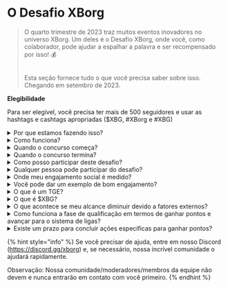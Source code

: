 # O Desafio XBorg

> O quarto trimestre de 2023 traz muitos eventos inovadores no universo XBorg. Um deles é o Desafio XBorg, onde você, como colaborador, pode ajudar a espalhar a palavra e ser recompensado por isso! 💰
>
> \
> Esta seção fornece tudo o que você precisa saber sobre isso. \
> Chegando em setembro de 2023.



**Elegibilidade**

Para ser elegível, você precisa ter mais de 500 seguidores e usar as hashtags e cashtags apropriadas ($XBG, #XBorg e #XBG)

<details>

<summary>Por que estamos fazendo isso?</summary>

Nosso objetivo é aumentar a conscientização sobre o XBorg, ao mesmo tempo em que mostramos nossa comunidade fantástica, produtos e token. Organizar um concurso é o método escolhido para promover uma experiência agradável e colaborativa.

</details>

<details>

<summary>Como funciona?</summary>

Participe ativamente seguindo as [regras](rules-test.md) e seguindo as melhores práticas (link para melhores práticas). Você acumulará pontos com base no impacto do seu envolvimento, e quanto mais habilmente você conseguir isso, maiores serão as recompensas que você e sua liga podem obter.

</details>

<details>

<summary>Quando o concurso começa?</summary>

O concurso está planejado para começar em 1º de setembro ou 30 de setembro de 2023, com base em nosso progresso.

</details>

<details>

<summary>Quando o concurso termina?</summary>

O concurso terminará duas semanas após o Evento de Geração de Tokens ([TGE](./#o-que-é-um-tge)), cuja data específica será comunicada posteriormente.

</details>

<details>

<summary>Como posso participar deste desafio?</summary>

Ao atender ao requisito de ter mais de 500 seguidores no Twitter, pontos serão atribuídos com base no seu ranking diário de Engajamento de Influenciadores XBorg no LunarCrush. Lembre-se de incluir #XBorg, $XBG ou #XBG em seus tweets para um reconhecimento preciso.

</details>

<details>

<summary>Qualquer pessoa pode participar do desafio?</summary>

O desafio está aberto a todos, mas seus pontos só serão contados se você tiver um mínimo de 500 seguidores no Twitter.

</details>

<details>

<summary>Onde meu engajamento social é medido?</summary>

O LunarCrush obtém dados diretamente do Twitter, permitindo-nos extrair e analisar essas informações. Portanto, nos concentramos exclusivamente em medir seu engajamento no Twitter. Esteja ciente de que o engajamento em outras plataformas sociais não é levado em consideração. Para obter mais informações, visite [https://lunarcrush.com/faq.](https://lunarcrush.com/faq.)

</details>

<details>

<summary>Você pode dar um exemplo de bom engajamento?</summary>

O engajamento efetivo envolve a criação de conteúdo cativante usando hashtags, cashtags e emojis. Para obter mais orientações, consulte nosso guia abrangente de melhores práticas: {LINK}

</details>

<details>

<summary>O que é um TGE?</summary>

TGE significa "Token Generation Event" (Evento de Geração de Tokens), um termo usado principalmente nos setores de blockchain e criptomoedas.

**O que acontece durante um TGE?**

Um TGE envolve a criação e distribuição de uma nova criptomoeda ou token para participantes iniciais, geralmente para arrecadar fundos para um novo projeto. Esse processo envolve a alocação de um número definido de tokens para apoiadores ou investidores iniciais pela empresa ou organização emissora.

**Como um TGE difere de um ICO?**

Embora tanto os TGEs quanto os ICOs (Ofertas Iniciais de Moedas) sejam métodos para arrecadar fundos usando tokens, os termos às vezes são usados ​​indistintamente. No entanto, os especialistas do setor geralmente preferem "TGE" porque destaca a geração e distribuição de tokens, em vez do aspecto de "oferta" ou venda.

</details>

<details>

<summary>O que é $XBG?</summary>

[$XBG](../../06-or-token/xbg.md) é um token digital vinculado ao projeto XBorg.

</details>

<details>

<summary>O que acontece se meu alcance diminuir devido a fatores externos?</summary>

Se você não mantiver ou aumentar o engajamento, seu ranking de influenciador diminuirá, resultando em menos pontos diários. No entanto, os pontos que você já ganhou não serão perdidos.

</details>

<details>

<summary>Como funciona a fase de qualificação em termos de ganhar pontos e avançar para o sistema de ligas?</summary>

Durante as fases de qualificação, os participantes acumulam pontos diários e sobem no ranking. Faremos uma captura de tela final do ranking tanto da Fase de Qualificação 1 quanto da Fase de Qualificação 2. Em seguida, com base no número total de participantes e no sucesso dos objetivos coletivos, vagas serão disponibilizadas em várias Ligas. Os melhores desempenhos de cada fase de qualificação receberão convites para ingressar na liga mais adequada com base em seu nível de habilidade.

Através dessas ligas, a temporada inaugural começará, trazendo recompensas tão tentadoras que não podem ser ignoradas. Isso marca o verdadeiro início do jogo. Além das recompensas substanciais, a qualificação deve ser um objetivo primordial para muitos durante as fases de qualificação.

</details>

<details>

<summary>Existe um prazo para concluir ações específicas para ganhar pontos?</summary>

Sim, existem prazos para ganhar pontos com base nas etapas do jogo. Existem duas fases de qualificação, seguidas pelo lançamento das [ligas](scoring-test/leagues-test.md). Durante cada fase, os participantes têm até o final para acumular o máximo de pontos e garantir sua posição no [ranking](scoring-test/leaderboard-test.md). Uma vez que as ligas são lançadas, o jogo funciona em uma base sazonal.

Além disso, os pontos são acumulados diariamente e os dados são extraídos da API do [LunarCrush](scoring-test/lunarcrush-test.md) todas as noites antes da meia-noite (UTC) para calcular os pontos. Devido a questões técnicas, alguns dados podem levar até 48 horas para serem refletidos no [ranking](scoring-test/leaderboard-test.md).

</details>

{% hint style="info" %}
Se você precisar de ajuda, entre em nosso Discord (https://discord.gg/xborg) e, se necessário, nossa incrível comunidade o ajudará rapidamente.

Observação: Nossa comunidade/moderadores/membros da equipe não devem e nunca entrarão em contato com você primeiro.
{% endhint %}